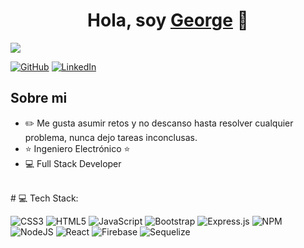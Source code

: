 <div align="center">
<h1 align="center">Hola, soy <u>George</u> 👋</h1>
</div>
<img src="https://firebasestorage.googleapis.com/v0/b/images-7cb33.appspot.com/o/banner2.jpg?alt=media&token=4ed1bc0c-bb71-4d26-94ae-df8d011c6b50">

[![GitHub](https://img.shields.io/badge/GitHub-Profile-green?style=flat-square&logo=github&logoColor=white)](https://github.com/jorge0121)
[![LinkedIn](https://img.shields.io/badge/LinkedIn-Profile-blue?style=flat-square&logo=linkedin&logoColor=white)](www.linkedin.com/in/jorgediazingdeveloper)

## Sobre mi
- ✏️ Me gusta asumir retos y no descanso hasta resolver cualquier problema, nunca dejo tareas inconclusas.
- ⭐ Ingeniero Electrónico ⭐
- 💻 Full Stack Developer
<br>
# 💻 Tech Stack:

![CSS3](https://img.shields.io/badge/css3-%231572B6.svg?style=for-the-badge&logo=css3&logoColor=white) ![HTML5](https://img.shields.io/badge/html5-%23E34F26.svg?style=for-the-badge&logo=html5&logoColor=white) ![JavaScript](https://img.shields.io/badge/javascript-%23323330.svg?style=for-the-badge&logo=javascript&logoColor=%23F7DF1E.) ![Bootstrap](https://img.shields.io/badge/bootstrap-%23563D7C.svg?style=for-the-badge&logo=bootstrap&logoColor=white) ![Express.js](https://img.shields.io/badge/express.js-%23404d59.svg?style=for-the-badge&logo=express&logoColor=%2361DAFB) ![NPM](https://img.shields.io/badge/NPM-%23000000.svg?style=for-the-badge&logo=npm&logoColor=white) ![NodeJS](https://img.shields.io/badge/node.js-6DA55F?style=for-the-badge&logo=node.js&logoColor=white) ![React](https://img.shields.io/badge/react-%2320232a.svg?style=for-the-badge&logo=react&logoColor=%2361DAFB) ![Firebase](https://img.shields.io/badge/Firebase-Cloud%20Development-yellow?style=flat-square&logo=firebase&logoColor=white)  ![Sequelize](https://img.shields.io/badge/Sequelize-ORM%20for%20Node.js%20and%20SQL-lightgrey?style=flat-square&logo=sequelize&logoColor=white)

